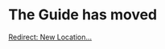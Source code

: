 # The Guide has moved
[Redirect: New Location...](https://github.com/msg-DAVID-GmbH/JUnit-5-Quick-Start-Guide-with-AssertJ-Spring-TestFX-Mockito)
